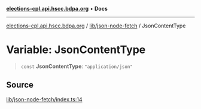 [**elections-cpl.api.hscc.bdpa.org**](../../../README.md) • **Docs**

***

[elections-cpl.api.hscc.bdpa.org](../../../README.md) / [lib/json-node-fetch](../README.md) / JsonContentType

# Variable: JsonContentType

> `const` **JsonContentType**: `"application/json"`

## Source

[lib/json-node-fetch/index.ts:14](https://github.com/nhscc/elections_cpl.api.hscc.bdpa.org/blob/46ed5b306a3fd199be2bd28706c3da03542c6da3/lib/json-node-fetch/index.ts#L14)
